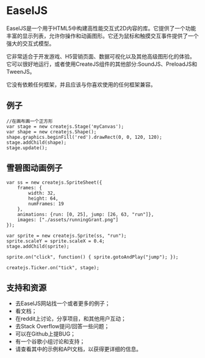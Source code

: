 # EaselJS

EaselJS是一个用于HTML5中构建高性能交互式2D内容的库。它提供了一个功能丰富的显示列表，允许你操作和动画图形。它还为鼠标和触摸交互事件提供了一个强大的交互式模型。

它非常适合于开发游戏、H5营销页面、数据可视化以及其他高级图形化的体验。它可以很好地运行，或者使用CreateJS组件的其他部分:SoundJS、PreloadJS和TweenJS。

它没有依赖任何框架，并且应该与你喜欢使用的任何框架兼容。

## 例子
```
//在画布画一个正方形
var stage = new createjs.Stage('myCanvas');
var shape = new createjs.Shape();
shape.graphics.beginFill('red').drawRect(0, 0, 120, 120);
stage.addChild(shape);
stage.update();
```

## 雪碧图动画例子
```
var ss = new createjs.SpriteSheet({
	frames: {
		width: 32,
		height: 64,
		numFrames: 19
	},
	animations: {run: [0, 25], jump: [26, 63, "run"]},
	images: ["./assets/runningGrant.png"]
});
	
var sprite = new createjs.Sprite(ss, "run");
sprite.scaleY = sprite.scaleX = 0.4;
stage.addChild(sprite);
	
sprite.on("click", function() { sprite.gotoAndPlay("jump"); });
	
createjs.Ticker.on("tick", stage);
```
## 支持和资源
- 去EaselJS网站找一个或者更多的例子；
- 看文档；
- 在reddit上讨论，分享项目，和其他用户互动；
- 去Stack Overflow提问/回答一些问题；
- 可以在Github上提BUG；
- 有一个谷歌小组讨论和支持；
- 请查看其中的示例和API文档，以获得更详细的信息。
